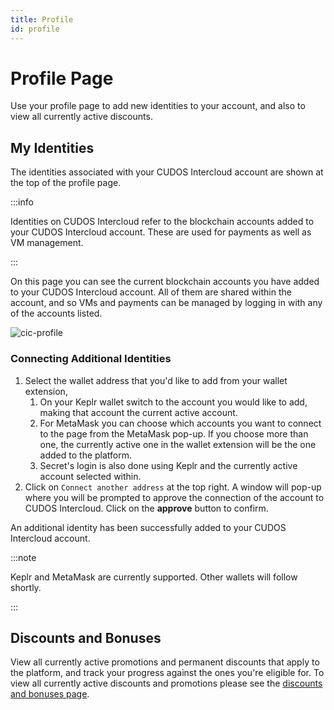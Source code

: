 ```yaml
---
title: Profile
id: profile
---
```


# Profile Page

Use your profile page to add new identities to your account, and also to view all currently active discounts.

## My Identities

The identities associated with your CUDOS Intercloud account are shown at the top of the profile page. 

:::info

Identities on CUDOS Intercloud refer to the blockchain accounts added to your CUDOS Intercloud account. These are used for payments as well as VM management. 

:::

On this page you can see the current blockchain accounts you have added to your CUDOS Intercloud account.
All of them are shared within the account, and so VMs and payments can be managed by logging in with any of the accounts listed.

![cic-profile](@site/static/img/cic-profile.png)

### Connecting Additional Identities

1. Select the wallet address that you'd like to add from your wallet extension,
    1. On your Keplr wallet switch to the account you would like to add, making that account the current active account.
    2. For MetaMask you can choose which accounts you want to connect to the page from the MetaMask pop-up. If you choose more than one, the currently active one in the wallet extension will be the one added to the platform.
    3. Secret's login is also done using Keplr and the currently active account selected within.
2. Click on `Connect another address` at the top right. A window will pop-up where you will be prompted to approve the connection of the account to CUDOS Intercloud. Click on the **approve** button to confirm.

An additional identity has been successfully added to your CUDOS Intercloud account. 

:::note

Keplr and MetaMask are currently supported. Other wallets will follow shortly.

:::

## Discounts and Bonuses

View all currently active promotions and permanent discounts that apply to the platform, and track your progress against the ones you're eligible for.
To view all currently active discounts and promotions please see the [discounts and bonuses page](/docs/cudos-intercloud/discounts-and-bonuses.md).